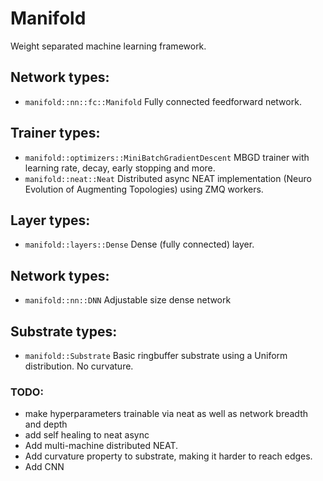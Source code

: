 # Manifold

Weight separated machine learning framework.

## Network types:
 - `manifold::nn::fc::Manifold` Fully connected feedforward network.

## Trainer types:
 - `manifold::optimizers::MiniBatchGradientDescent` MBGD trainer with learning rate, decay, early stopping and more.
 - `manifold::neat::Neat` Distributed async NEAT implementation (Neuro Evolution of Augmenting Topologies) using ZMQ workers.

## Layer types:
 - `manifold::layers::Dense` Dense (fully connected) layer.

## Network types:
 - `manifold::nn::DNN` Adjustable size dense network

## Substrate types:
 - `manifold::Substrate` Basic ringbuffer substrate using a Uniform distribution. No curvature.

### TODO:
 - make hyperparameters trainable via neat as well as network breadth and depth
 - add self healing to neat async
 - Add multi-machine distributed NEAT.
 - Add curvature property to substrate, making it harder to reach edges.
 - Add CNN
